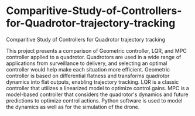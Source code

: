 # Comparitive-Study-of-Controllers-for-Quadrotor-trajectory-tracking
Comparitive Study of Controllers for Quadrotor trajectory tracking


This project presents a comparison of Geometric controller, LQR, and MPC controller applied to a quadrotor. Quadrotors are used in a wide range of applications from surveillance to delivery, and selecting an optimal controller would help make each situation more efficient. Geometric controller is based on differential flatness and transforms quadrotor dynamics into flat outputs, enabling trajectory tracking. LQR is a classic controller that utilizes a linearized model to optimize control gains. MPC is a model-based controller that considers the quadrotor's dynamics and future predictions to optimize control actions. Python software is used to model the dynamics as well as for the simulation of the drone. 
